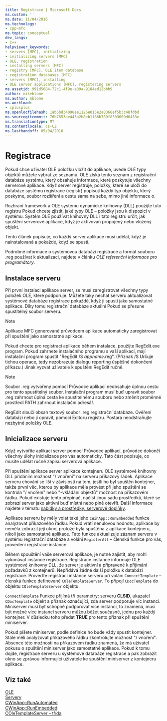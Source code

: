 ```yaml
---
title: Registrace | Microsoft Docs
ms.custom: ''
ms.date: 11/04/2016
ms.technology:
- cpp-mfc
ms.topic: conceptual
dev_langs:
- C++
helpviewer_keywords:
- servers [MFC], initializing
- initializing servers [MFC]
- OLE, registration
- installing servers [MFC]
- registry [MFC], OLE item database
- registration databases [MFC]
- servers [MFC], installing
- OLE server applications [MFC], registering servers
ms.assetid: 991d5684-72c1-4f9e-a09a-9184ed12bbb9
author: mikeblome
ms.author: mblome
ms.workload:
- cplusplus
ms.openlocfilehash: 1ab5bd34098ee1126e015e2a8368ef5b3c48fdbd
ms.sourcegitcommit: 76b7653ae443a2b8eb1186b789f8503609d6453e
ms.translationtype: MT
ms.contentlocale: cs-CZ
ms.lasthandoff: 05/04/2018
---
```

# <a name="registration"></a>Registrace
Pokud chce uživatel OLE položku vložit do aplikace, uvede OLE typy objektů můžete vybrat ze seznamu. OLE získá tento seznam z registrační databáze systému, který obsahuje informace, které poskytuje všechny serverové aplikace. Když server registruje, položky, které se uloží do databáze systému registrace (registr) popisují každý typ objektu, který poskytne, soubor rozšíření a cestu sama na sebe, mimo jiné informace o.  
  
 Rozhraní framework a OLE systému dynamické knihovny (DLL) použijte tuto registru Pokud chcete zjistit, jaké typy OLE – položky jsou k dispozici v systému. Systém OLE používat knihovny DLL i tato registru určit, jak spuštění serverové aplikace, když je aktivován propojený nebo vložený objekt.  
  
 Tento článek popisuje, co každý server aplikace musí udělat, když je nainstalovaná a pokaždé, když se spustí.  
  
 Podrobné informace o systémovou databázi registrace a formát souboru .reg používat k aktualizaci, najdete v článku *OLE referenční informace pro programátory*.  
  
##  <a name="_core_server_installation"></a> Instalace serveru  
 Při první instalaci aplikace server, se musí zaregistrovat všechny typy položek OLE, které podporuje. Můžete taky nechat serveru aktualizovat systémové databáze registrace pokaždé, když ji spustí jako samostatné aplikace. Díky tomu registrační databáze aktuální Pokud se přesune spustitelný soubor serveru.  
  
> [!NOTE]
>  Aplikace MFC generované průvodcem aplikace automaticky zaregistrovat při spuštění jako samostatné aplikace.  
  
 Pokud chcete pro registraci aplikace během instalace, použijte RegEdit.exe program. Pokud zahrnete instalačního programu s vaší aplikací, mají instalační program spustit "RegEdit /S *appname*.reg". (Příznak /S Určuje tichou operace, tedy nezobrazuje dialogu reporting úspěšné dokončení příkazu.) Jinak vyzvat uživatele k spuštění RegEdit ručně.  
  
> [!NOTE]
>  Soubor .reg vytvořený pomocí Průvodce aplikací neobsahuje úplnou cestu pro tento spustitelný soubor. Instalační program musí buď upravit soubor .reg zahrnout úplná cesta ke spustitelnému souboru nebo změnit proměnné prostředí PATH zahrnout instalační adresář.  
  
 RegEdit sloučí obsah textový soubor .reg registrační databáze. Ověření databázi nebo ji opravit, pomocí Editoru registru. Postará neodstraňujte nezbytné položky OLE.  
  
##  <a name="_core_server_initialization"></a> Inicializace serveru  
 Když vytvoříte aplikaci server pomocí Průvodce aplikací, průvodce dokončí všechny úlohy inicializace pro vás automaticky. Tato část popisuje, co musíte udělat ručně zápisu serverová aplikace.  
  
 Při spuštění aplikace server aplikace kontejneru OLE systémové knihovny DLL přidáním možnost "/ vnoření" na serveru příkazový řádek. Aplikace serveru chování se liší v závislosti na tom, jestli ho byl spuštěn kontejner, takže první věc, kterou by aplikace měla provést při jeho spuštění se kontrola "/ vnoření" nebo "-vkládání objektů" možnost na příkazovém řádku. Pokud existuje tento přepínač, načíst jinou sadu prostředků, které se zobrazí server jako aktivní buď místní nebo plně otevřít. Další informace najdete v tématu [nabídky a prostředky: serverové doplňky](../mfc/menus-and-resources-server-additions.md).  
  
 Aplikace serveru by měly volat také jeho `CWinApp::RunEmbedded` funkce analyzovat příkazového řádku. Pokud vrátí nenulovou hodnotu, aplikace by neměla zobrazit její okno, protože byla spuštěna z aplikace kontejneru, nikoli jako samostatné aplikace. Tato funkce aktualizuje záznam serveru v systému registrační databáze a volání `RegisterAll` – členská funkce pro vás, provedení registrace instance.  
  
 Během spouštění vaše serverová aplikace, je nutné zajistit, aby mohl vykonávat instance registrace. Registrace instance informuje OLE systémové knihovny DLL, že server je aktivní a připravené k přijímání požadavků z kontejnerů. Nepřidává žádné další položku k databázi registrace. Proveďte registraci instance serveru při volání `ConnectTemplate` – členská funkce definované `COleTemplateServer`. To připojí `CDocTemplate` do objektu `COleTemplateServer` objektu.  
  
 `ConnectTemplate` Funkce přijímá tři parametry: serveru **CLSID**, ukazatel `CDocTemplate` objekt a příznak označující, zda server podporuje víc instancí. Miniserver musí být schopné podporovat více instancí, to znamená, musí být možné více instancí serveru můžou běžet současně, jednu pro každý kontejner. V důsledku toho předat **TRUE** pro tento příznak při spuštění miniserver.  
  
 Pokud píšete miniserver, podle definice ho bude vždy spustit kontejner. Stále měli analyzovat příkazového řádku zkontrolujte možnost "/ vnoření". Absence této možnosti na příkazovém řádku znamená, že má uživatel pokusu o spuštění miniserver jako samostatné aplikace. Pokud k tomu dojde, registrace serveru u systémové databáze registrace a pak zobrazit okno se zprávou informující uživatele ke spuštění miniserver z kontejneru aplikace.  
  
## <a name="see-also"></a>Viz také  
 [OLE](../mfc/ole-in-mfc.md)   
 [Servery](../mfc/servers.md)   
 [CWinApp::RunAutomated](../mfc/reference/cwinapp-class.md#runautomated)   
 [CWinApp::RunEmbedded](../mfc/reference/cwinapp-class.md#runembedded)   
 [COleTemplateServer – třída](../mfc/reference/coletemplateserver-class.md)
